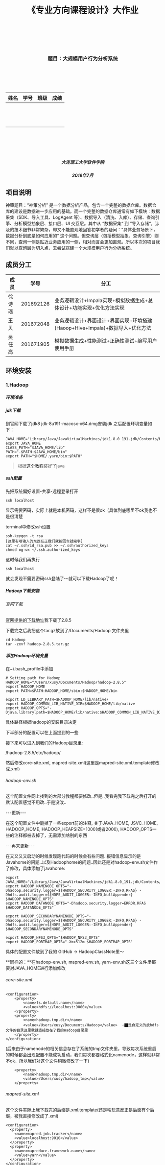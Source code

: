 <br><br><br><br><br><br>

<h1  align=center>《专业方向课程设计》大作业</h1>


<br><br><br><br><br>

<h3  align=center>题目：大规模用户行为分析系统</h3>


<br><br><br><br>



| 姓名  | 学号  | 班级  | 成绩  |
| ----- | ----- | ----- | ----- |
| <br/>  | <br/> | <br/> | <br/> |
| <br/> | <br/> | <br/> | <br/> |
| <br/> | <br/> | <br/> | <br/> |

 

<br><br><br><br>



 



<h5  align=center>大连理工大学软件学院</h5>
<h5  align=center>2019年7月</h5>








## 项目说明

神策题目：“神策分析” 是一个数据分析产品，包含一个完整的数据仓库。数据仓库的建设是数据进一步应用的基础。而一个完整的数据仓库通常有如下模块：数据采集（SDK、导入工具、LogAgent 等）、数据导入（清洗、入库）、存储、查询引擎、分析模型抽象层、接口层、UI 交互层。其中从 ”数据采集“ 到 ”导入存储“，涉及的技术细节非常繁杂，却又不能直观地回答初学者的疑问：“具体业务场景下，数据分析到底是如何应用的“ 这个问题。但查询层（包括模型抽象、查询引擎）则不同，查询一侧是贴近业务应用的一侧，相对而言会更加直观。所以本次的项目我们就以查询层为切入点，去尝试搭建一个大规模用户行为分析系统。

## 成员分工

| 成员   | 学号      | 分工                                                         |
| ------ | --------- | ------------------------------------------------------------ |
| 徐诗瑶 | 201692126 | 业务逻辑设计+Impala实现+模拟数据生成+总体设计+功能实现+优化方法实现 |
| 王贝   | 201672048 | 业务逻辑设计+界面设计+界面实现+环境搭建(Haoop+Hive+Impala)+数据导入+优化方法 |
| 吴任高 | 201671905 | 模拟数据生成+性能测试+正确性测试+编写用户使用手册            |

## 环境安装

### 1.Hadoop 

##### 环境准备

##### jdk下载

到官网下载了jdk8 jdk-8u191-macosx-x64.dmg安装jdk 之后配置环境变量如下：
```
JAVA_HOME="Library/Java/JavaVirtualMachines/jdk1.8.0_191.jdk/Contents/Home"
export JAVA_HOME
CLASS_PATH="$JAVA_HOME/lib"
PATH=".$PATH:$JAVA_HOME/bin"
export PATH="$HOME/.yarn/bin:$PATH"
```

> 根据[这个教程](https://zhuanlan.zhihu.com/p/31162356)装好了java

##### ssh配置

先把系统偏好设置-共享-远程登录打开
```
ssh localhost
```
显示需要密码，实际上就是本机密码，这样不是很ok（具体到底哪里不ok我也不是很清楚

terminal中修改ssh设置
```
ssh-keygen -t rsa
[这里有啥输入的东西反正我们就按回车就完事]
cat ~/.ssh/id_rsa.pub >> ~/.ssh/authorized_keys
chmod og-wx ~/.ssh.authorized_keys
```
这时候我们再执行
```
ssh localhost
```
就会发现不需要密码ssh登陆了～就可以下载Hadoop了呢！

##### Hadoop下载安装

###### 官网下载

[官网提供的下载地址](https://www.apache.org/dyn/closer.cgi/hadoop/common/hadoop-2.8.5/hadoop-2.8.5.tar.gz)我下载了2.8.5

下载完之后我把这个tar.gz放到了/Documents/Hadoop 文件夹里 
```
cd Hadoop
tar -zxvf hadoop-2.8.5.tar.gz
```

##### 添加Hadoop环境变量

在~/.bash_profile中添加
```
# Setting path for Hadoop
HADOOP_HOME="/Users/xusy/Documents/Hadoop/hadoop-2.8.5"
export HADOOP_HOME
export PATH=$PATH:HADOOP_HOME/sbin:$HADOOP_HOME/bin

export LD_LIBRARY_PATH=$HADOOP_HOME/lib/native/
export HADOOP_COMMON_LIB_NATIVE_DIR=$HADOOP_HOME/lib/native
export HADOOP_OPTS="-Djava.library.path=$HADOOP_HOME/lib/native:$HADOOP_COMMON_LIB_NATIVE_DIR"
```
具体路径根据hadoop的安装目录决定

下半部分的配置可以在上面提到的一些

接下来可以进入到我们的Hadoop目录里:

/hadoop-2.8.5/etc/hadoop/

然后修改core-site.xml, mapred-site.xml(这里是mapred-site.xml.template修改成.xml)

###### hadoop-env.sh

这个配置文件网上找到的大部分教程都要修改..但是..我看完我下载完之后打开的默认配置感觉不用改..于是没改..

---更新---

在这个配置文件中删掉了一些export前的注释, 关于JAVA_HOME, JSVC_HOME, HADOOP_HOME, HADOOP_HEAPSIZE=1000(或者2000), HADOOP_OPTS一些的注释都被去掉了，无需添加啥别的东西


---再来更新---

在又又又又启动的时候发现跑代码的时候会有些问题..报错信息显示的是Javahome的问题..以及Hadoophome的问题..因此还是对hadoop-env.sh文件作了修改，具体添加了javahome:
```
export JAVA_HOME="/Library/Java/JavaVirtualMachines/jdk1.8.0_191.jdk/Contents/Home"
export HADOOP_NAMENODE_OPTS="-Dhadoop.security.logger=${HADOOP_SECURITY_LOGGER:-INFO,RFAS} -Dhdfs.audit.logger=${HDFS_AUDIT_LOGGER:-INFO,NullAppender} $HADOOP_NAMENODE_OPTS"
export HADOOP_DATANODE_OPTS="-Dhadoop.security.logger=ERROR,RFAS $HADOOP_DATANODE_OPTS"

export HADOOP_SECONDARYNAMENODE_OPTS="-Dhadoop.security.logger=${HADOOP_SECURITY_LOGGER:-INFO,RFAS} -Dhdfs.audit.logger=${HDFS_AUDIT_LOGGER:-INFO,NullAppender} $HADOOP_SECONDARYNAMENODE_OPTS"

export HADOOP_NFS3_OPTS="$HADOOP_NFS3_OPTS"
export HADOOP_PORTMAP_OPTS="-Xmx512m $HADOOP_PORTMAP_OPTS"
```
具体的配置文件放到了我的 GitHub -> HadoopClassNote里～


**同样的：**在hadoop-env.sh, mapred-env.sh, yarn-env.sh这三个文件里都要对JAVA_HOME进行添加修改

###### core-site.xml

```
<configuration>
	<property>
		<name>fs.default.name</name>
		<value>hdfs://localhost:9000</value>
	</property>
	<property>
		<name>hadoop.tmp.dir</name>
		<value>/Users/xusy/Documents/Hadoop</value>  👈🏿是自定义的放hdfs文件的目录这里我就直接放在了我的Hadoop目录里
	</property>
</configuration>
```

(后来由于namenode的相关信息存在了系统的tmp文件夹里，导致每次系统重启的时候都会出现配置不能成功启动，我们每次都要格式化namenode，这样就非常不ok，所以我们对这个文件稍微修改了一下)

```
	<property>
		<name>hadoop.tmp.dir</name>
		<value>/Users/xusy/hadoop_tmp</value> 
	</property>
```

###### mapred-site.xml

这个文件实际上我下载完的后缀是.xml.template(还是啥玩意反正是后面有个后缀，被我直接修改成了.xml)
```
<configuration>
  <property>
    <name>mapred.job.tracker</name>
    <value>localhost:9010</value>
  </property>
  <property>
    <name>mapreduce.framework.name</name>
    <value>yarn</value>
  </property>
</configuration>
```

###### hdfs-site.xml

```
<configuration>
	<!--伪分布式-->
	<property>
		<name>dfs.replication</name>
		<value>1</value>
	</property>
</configuration>
```
这里的变量dfs.replication指定了每个HDFS数据库的复制次数，通常为3，而我们要在本机建立一个伪分布式的DataNode所以这个值改成了1

为了保存hdfs的元数据和data相关文件，这里后来添加了property：
```
<configuration>
	<!--伪分布式-->
  <property>
    <name>dfs.namenode.name.dir</name>
    <value>/Users/xusy/Documents/Hadoop/dfs/name</value>
  </property>
  <property>
    <name>dfs.datanode.data.dir</name>
    <value>/Users/xusy/Documents/Hadoop/dfs/data</value>
  </property>
	<property>
		<name>dfs.replication</name>
		<value>1</value>
	</property>
  <property>
    <name>dfs.permissions</name>
    <value>false</value>
  </property>
</configuration>

```
###### yarn-site.xml

```
<configuration>
	<property>
		<name>yarn.nodemanager.aux-services</name>
		<value>mapreduce_shuffle</value>
	</property>

<!-- Site specific YARN configuration properties -->

<!-- 集群配置-->
  <!--      <property>
      <name>yarn.resourcemanager.hostname</name>
      <value>master</value>
      </property> -->

</configuration>
```
同样的稍微做了修改
```
<configuration>
	<property>
		<name>yarn.nodemanager.aux-services</name>
		<value>mapreduce_shuffle</value>
	</property>
  <property>
    <name>yarn.resourcemanager.resource-tracker.address</name>
    <value>localhost:8031</value>
  </property>
    <property>
    <name>yarn.resourcemanager.address</name>
    <value>localhost:8032</value>
  </property>
    <property>
    <name>yarn.resourcemanager.admin.address</name>
    <value>localhost:8033</value>
  </property>
    <property>
    <name>yarn.resourcemanager.scheduler.address</name>
    <value>localhost:8034</value>
  </property>
    <property>
    <name>yarn.resourcemanager.webapp.address</name>
    <value>localhost:8088</value>
  </property>
    <property>
    <name>yarn.log-aggregation-enable</name>
    <value>true</value>
  </property>
    <property>
    <name>yarn.log.server.url</name>
    <value>http://localhost:19888/jobhistory/logs/</value>
  </property>
<!-- Site specific YARN configuration properties -->

<!-- 集群配置-->
  <!--      <property>
      <name>yarn.resourcemanager.hostname</name>
      <value>master</value>
      </property> -->
</configuration>
```

###### log4j.properties

在具体跑代码的时候会有些WARNING(但实际上你的代码并没有什么问题..)因此我们要在log4j.properties文件后追加一行内容：
```
log4j.logger.org.apache.hadoop.util.NativeCodeLoader=ERROR
```

##### 启动Hadoop

> 每次操作的时候都要进入这个Hadoop文件夹哦（当然我觉得如果把这个添加到环境变量里会不会好点..我也不知道我瞎说的

终端进入到Hadoop的文件夹下
我这里的文件夹就是
```
/Users/xusy/Documents/Hadoop/hadoop-2.8.5
```
执行
```
./bin/hdfs namenode -format
```
格式化文件系统（对namenode进行初始化)（好像是只要初始化一次就好了就是最开始建系统的时候..之后如果每次启动你都初始化..那么是会有问题的！）

---
更新

---

在启动Hadoop，jps之后可能会出现你的namenode没起来的这个问题，这个时候就得格式化一下namenode，具体的话👇🏿

这里的namenode format的问题：由于namenode的信息是存在了系统的tmp文件夹下的，如果你到这里看的话是能看见这些的：

每次启动的话tmp是会清空的，我也不知道咋回事反正，虽然我在core-site.xml文件里明明定义的是tmp存在了Hadoop文件夹下...但还是有这个问题..所以就重新在我的xusy用户下面新建了一个hadoop_tmp文件夹，把上面core-site.xml里存temp的那个文件夹路径改成了
```
	<property>
		<name>hadoop.tmp.dir</name>
		<value>/Users/xusy/hadoop_tmp</value> 
```
然后重新format就可以了..不知道再重新启动我的电脑的时候还会不会有这个问题..如果有那就再更新一下..		


接下来启动namenode & datanode （感觉就是启动dfs文件系统)
```
./sbin/start-dfs.sh
```
中间会有一个询问yes/no的我们输入yes就好了..
启动yarn
```
./sbin/start-yarn.sh
```
启动日志管理log的histroyserver 
```
./mr-jobhistory-daemon.sh start historyserver
```
👆🏿输入了这个命令就可以在jps里看见JobHistoryServer了

当然以上的命令都是在hadoop-2.8.5下面运行的

想要关闭的话..
```
./sbin/stop-all.sh
# stop-dfs.sh stop-yarn.sh
```

查看当前的hadoop运行情况:
```
xushiyaodeMacBook-Pro:sbin xusy$ jps
39696 SecondaryNameNode
39809 ResourceManager
49810 JobHistoryServer
39891 NodeManager
39507 NameNode
69306 
39595 DataNode
73471 Jps
```
测试一下我们能不能进入到overview界面呢！

NameNode - http://localhost:50070

ps:这里有一个Hadoop2和Hadoop3对应端口修改的表在下面：

NameNode端口

| Hadoop2 | Hadoop3 |
| ------: | ------: |
|   50470 |    9871 |
|   50070 |    9870 |
|    8020 |    9820 |

Secondary NN端口

| Hadoop2 | Hadoop3 |
| ------: | ------: |
|   50091 |    9869 |
|   50090 |    9868 |

DataNode端口

| Hadoop2 | Hadoop3 |
| ------: | ------: |
|   50020 |    9867 |
|   50010 |    9866 |
|   50475 |    9865 |
|   50075 |    9864 |

##### 继续启动！！！

由于我们刚刚到配置..这里的namenode1对应的就是我们本机localhost啦～(所以下面的web查看正常输入的URL应该是namenode1+端口的)

overview查看！

查看HDFS：

http://localhost:50070

查看YARN：

http://localhost:8088

查看MR启动JobHistory Server(这里暂时出了问题..让我研究一下..)

http://localhost:19888

### 2. Hive

一、安装 **MySQL**

1. 上传MySQL在线安装源的配置文件

用WinSCP（root账号连接）CentOS服务器

将mysql-community.repo 文件上传到 /etc/yum.repos.d/ 目录

将RPM-GPG-KEY-mysql 文件上传到 /etc/pki/rpm-gpg/ 目录

 

2. 更新yum源并安装mysql server（默认同时会安装mysql client）

> yum repolist

> yum install mysql-server

 

3. 查看MySQL各组件是否成功安装

> rpm -qa | grep mysql

![img](http://ww1.sinaimg.cn/large/006tNc79ly1g4lo4au6h4j308j01ngm8.jpg) 

 

 

二、配置**MySQL**

1. 启动MySQL Server并查看其状态

> systemctl start mysqld

> systemctl status mysqld

![img](http://ww4.sinaimg.cn/large/006tNc79ly1g4lo815xcsj30dz028gmn.jpg)、

2. 查看MySQL版本

> mysql -V

![img](http://ww2.sinaimg.cn/large/006tNc79ly1g4lo83tyhbj30dz00mweq.jpg) 

 

3. 连接MySQL，默认root密码为空

> mysql -u root   (这个命令不好用，用 mysql -u root -p )

> mysql> s

这里如果使用 > myswl -u root 会报以下错误

> ERROR 1044 (42000): Access denied for user ''@'localhost' to database 'mysql' 

4. 查看数据库

> mysql> show databases; （注意：必须以分号结尾，否则会出现续行输入符“>”）

 

5. 创建hive元数据数据库（metastore）

> mysql> create database hive; 

![img](http://ww4.sinaimg.cn/large/006tNc79ly1g4lo9qcxrpj308o04z0tu.jpg) 

 

6. 创建用户hive，密码是123456

> mysql> CREATE USER 'hive'@'%' IDENTIFIED BY '123456';

注意：删除用户是DROP USER命令 

 

7. 授权用户hadoop拥有数据库hive的所有权限

mysql> GRANT ALL PRIVILEGES ON hive.* TO 'hive'@'%' WITH GRANT OPTION;

 

8. 查看新建的MySQL用户（数据库名：mysql，表名：user）

> mysql> select host,user,password from mysql.user;

![img](http://ww1.sinaimg.cn/large/006tNc79ly1g4lo9tbz18j30dz04imyu.jpg) 

 

9. 删除空用户记录，如果没做这一步，新建的hive用户将无法登录，后续无法启动hive客户端

> mysql> delete from mysql.user where user='';

 

10. 刷新系统授权表（不用重启mysql服务）

> mysql> flush privileges; 

 

11. 测试hive用户登录

> mysql -u hive -p

> Enter password：123456



**三、安装和配置hive**

1. 下载hive

> Wget https://mirrors.tuna.tsinghua.edu.cn/apache/hive/hive-2.3.5/apache-hive-2.3.5-bin.tar.gz

2. 解压hive-1.1.0-cdh5.12.1.tar.gz到/home/hadoop

> $ tar zxvf apache-hive-2.3.5-bin.tar.gz

 

3. 在.bash_profile文件中添加hive环境变量

> export HIVE_HOME=/home/hadoop/hive-1.1.0-cdh5.12.1

> export PATH=$HIVE_HOME/bin:$PATH

4. 使上述设置生效

   > $ source .bash_profile

 

5. 编辑$HIVE_HOME/conf/hive-env.sh文件，在末尾添加HADOOP_HOME变量

> cd $HIVE_HOME/conf

> cp hive-env.sh.template hive-env.sh	（默认不存在，可从模板文件复制）

> vi hive-env.sh

> HADOOP_HOME=/root/Hadoop/hadoop-2.8.5

 

6. 新建$HIVE_HOME/conf/hive-site.xml文件

```xml
<?xml version="1.0" encoding="UTF-8" standalone="no"?>
<?xml-stylesheet type="text/xsl" href="configuration.xsl"?>
<configuration>
        <property>
                <name>javax.jdo.option.ConnectionDriverName</name>
                <value>com.mysql.jdbc.Driver</value>
        </property>
        <property>
                <name>javax.jdo.option.ConnectionURL</name>
                <value>jdbc:mysql://localhost:3306/hive</value>
        </property>
        <property>
                <name>javax.jdo.option.ConnectionUserName</name>
                <value>hive</value>
        </property>
        <property>
                <name>javax.jdo.option.ConnectionPassword</name>
                <value>123456</value>
        </property>

		<property>
				<name>hive.metastore.warehouse.dir</name>
				<value>/hive/warehouse</value>
		</property>
		<property>
				<name>hive.exec.scratchdir</name>
				<value>/hive/tmp </value>
		</property>
        <property>
                <name>hive.metastore.schema.verification</name>
                <value>false</value>
        </property>
</configuration>
```



 

7. 在HDFS上创建数据仓库目录（用于存放hive数据文件）和临时目录

> hdfs dfs -mkdir -p /hive/warehouse /hive/tmp

 

8. 下载mysql连接驱动，下载地址：https://dev.mysql.com/downloads/connector/j/

![img](file:////var/folders/nm/nfxnvn057nq5rsjjdhz11rsw0000gn/T/com.kingsoft.wpsoffice.mac/wps-bellick/ksohtml/wpsJYMEDH.png) 

	下载文件(.tar.gz)解压后，将其中的mysql-connector-java-8.0.13.jar文件上传到 $HIVE_HOME/lib目录下

 



9. 启动hive

> hive

10. 查看hive数据库 （注意：命令以分号结尾）

> hive> show databases;

![img](file:////var/folders/nm/nfxnvn057nq5rsjjdhz11rsw0000gn/T/com.kingsoft.wpsoffice.mac/wps-bellick/ksohtml/wpsY2lKug.jpg) 

default是默认数据库

11. 退出hive

> hive> quit;

##### Hive> Show databases; 报错

> hive> show databases;
> FAILED: SemanticException org.apache.hadoop.hive.ql.metadata.HiveException: org.apache.hadoop.hive.ql.metadata.HiveException: MetaException(message:Hive metastore database is not initialized. Please use schematool (e.g. ./schematool -initSchema -dbType ...) to create the schema. If needed, don't forget to include the option to auto-create the underlying database in your JDBC connection string (e.g. ?createDatabaseIfNotExist=true for mysql))



在HIVE_HOME/conf/hive-site.xml 中添加如下配置

```
<property>
<name>datanucleus.schema.autoCreateAll</name>
<value>true</value>
</property>
```

### 3. Impala 

1. 先去http://archive.cloudera.com/beta/impala-kudu/redhat/7/x86_64/impala-kudu/0/RPMS/x86_64/下载所需的包
2. 依次安装这些包

```shell
rpm -ivh bigtop-utils-xxx.rpm
rpm -ivh impala-xxx.rpm
rpm -ivh impala-xxx.rpm
rpm -ivh impala-xxx.rpm
rpm -ivh impala-xxx.rpm
rpm -ivh impala-xxx.rpm
rpm -ivh impala-xxx.rpm
rpm -ivh impala-xxx.rpm
```

3. impala 配置

   3.1 添加hadoop安装目录下的core-site.xml,hdfs.xml 和 hive的hive-site.xml 到/etc/impala/conf 

   3.2 修改文件 /etc/default/bigtop-utils ，新增java_home路径；

   3.3 修改文件 /etc/default/impala，只需修改前两行，改为主节点的ip地址或者hostname, 若/etc/hosts文件配置了 127.0.0.1 localhost ，也可不做修改

   3.4 修改core-site.xml，新增以下几项:

   ```
   <property>
           <name>dfs.client.read.shortcircuit</name>
           <value>true</value>
   </property>
   <property>
           <name>dfs.client.read.shortcircuit.skip.checksum</name>
           <value>false</value>
   </property>
   <property>
           <name>dfs.datanode.hdfs-blocks-metadata.enabled</name>
           <value>true</value>
   </property>
   ```

   3.5 修改hdfs-site.xml，新增以下几项:

   ```xml
   <property>
           <name>dfs.datanode.hdfs-blocks-metadata.enabled</name>
           <value>true</value>
   </property>
   <property>
           <name>dfs.block.local-path-access.user</name>
           <value>impala</value>
   </property>
   <property>
           <name>dfs.client.file-block-storage-locations.timeout.millis</name>
           <value>60000</value>
   </property>
   ```

   3.6 权限配置

   > 1. sermod -G hdfs,hadoop impala
   > 2. groups impala

   3.7 创建impala在hdfs目录，赋予权限(单节点即可)：

   > 1.  hdfs dfs -mkdir /user/impala
   > 2.  hadoop fs -chown impala /user/impala*

4. 启动impala 之前，先启动hadoop ,hiveserver2的服务(若配置了，否则启动hiveserver服务)

5. 启动impala服务,  主机节点即可，从机可以不启动impala-server服务,所示的ip为刚才配置文件所配的ip或者为ip对应的 hostname，未修改则为127.0.0.1：

   ```shell
   [root@master run]# service impala-state-store restart --kudu_master_hosts=192.168.174.132:7051
   Stopped Impala State Store Server:                         [  确定  ]
   Started Impala State Store Server (statestored):           [  确定  ]
   [root@master run]# service impala-catalog restart --kudu_master_hosts=192.168.174.132:7051
   Stopped Impala Catalog Server:                             [  确定  ]
   Started Impala Catalog Server (catalogd) :                 [  确定  ]
   [root@master run]# service impala-server restart --kudu_master_hosts=192.168.174.132:7051
   Stopped Impala Server:                                     [  确定  ]
   Started Impala Server (impalad):                           [  确定  ]
   [root@master run]# 
   ```

6. 启动 impala-shell

> 基于 https://blog.csdn.net/qq_41792743/article/details/87979146

## 需求分析

1. 事件分析

   * 用户在产品上的行为我们定义为事件，它是用户行为的一个专业描述，用户在产品上的所有获得的程序反馈都可以抽象为事件进行采集。事件可以通过埋点、通过可视化圈选生效，此文档以埋点采集为主。当然，你可以自定义事件的名称、属性的名称以及个数
   * 分析单个事件随时间的变化趋势。
   * 根据事件的某个指标观察变化趋势
   * 根据用户属性或事件属性进行**分组对比**；

  基于以上我们得到事件分析的分析目标：

  - 对一个指标进行分析，如”支付订单“的”触发用户数”，
  - 分析指标可包括“总次数”、“触发用户数”、“人均次数“、”去重用户数“
  - 用户可自行选择事件进行分析，如：支付订单的触发用户数这一事件
  - 用户可按分组/维度查看分析指标，如按广告来源分组查看支付订单的用户数
  - 用户可选择不同时间范围进行查看

  基于我们的分析目标，及神策官网的使用手册，我们设计了包括以上功能的事件分析界面，具体参见界面设计部分。

2. 漏斗分析

   * 漏斗模型主要用于分析一个多步骤过程中每一步的转化与流失情况。

   * 选择需要分析的日期

     用户可以选择需要分析的起始时间

   * 点击创建漏斗

     用户可以自己选择创建若干漏斗过程。

   * 漏斗图展示

     用户选择时间和漏斗后点击提交，系统会为用户画出漏斗图，图中标记出每个过程的用户数，相邻漏斗的面积对比即是该过程的转化率。

3. 留存分析

   * 用户选择分析的时间段

     用户可以自主选择分析的起止时间，粒度为日

   * 用户选择初始行为

     初始行为选择用户只触发一次的事件，比如“注册”、“上传头像”、“激活设备”等。

   * 用户选择后续行为

     后续行为选择你期望用户重复触发的事件，比如“阅读文章”、“发帖”、“购买”等。这种留存用于对比分析不同阶段开始使用产品的新用户的参与情况，从而评估产品迭代或运营策略调整的得失。

4. 功能展示

   * 用户通过网页表单选择功能需求
   * 后端接收网页传来的数据

5. 需求归约

6. 数据字典

## 数据导入

将数据文件拷贝到HDFS上，然后建立一张impala外部表，将外部表的存储位置，指向数据文件

![IMG_996067991597-1](http://ww1.sinaimg.cn/large/006tNc79ly1g53ojhwe48j31kw0r74qp.jpg)

1. 用scp将数据文件传到服务器

2. 在HDFS上建立存储数据的目录

   > su hdfs
   >
   > hdfs dfs -mkdir -p  /user/impala/data /user/impala/data/event_export /user/impala/data/user_export

3. 修改HDFS目录权限（如果需要）

   > hdfs dfs -chmod 777 /user/impala/data/event_export 

4. 将数据文件传到HDFS指定目录上

   > hdfs dfs -put /home/work/event_export/xxxxxx.xxx  /user/impala/data/event_export 

   >  hdfs dfs -put /home/work/user_export/xxxxxx.xxx  /user/impala/data/user_export 

5. 在impala-shell中建立外部表，并指向数据文件

   > Impala-shell > CREATE TABLE rawdata.event_export (
   >   event_id INT,
   >   month_id INT,
   >   week_id INT,
   >   user_id BIGINT,
   >   distinct_id STRING,
   >   time TIMESTAMP,
   >   day INT,
   >   event_bucket INT,
   >   _offset BIGINT,
   >   p__app_version STRING,
   >   ...
   > )
   > STORED AS TEXTFILE
   > LOCATION '/user/impala/data/event_export '

## 总体设计

#### 1. 事件分析

1. 用户选择时间段 

2. 用户选择事件（行为）-> 事件下拉框

3. 用户选择事件的展示指标 -> 指标下拉框（5个指标max）-> 指标通过字典映射到sql

4. 用户选择按某种指标分组

   3.1 展示指标：总次数、总人数、去重人数、人均次数、平均事件时长、
   4.1 分组指标：广告系列来源 -> 来源分析可帮助用户进行广告投放、是否首次访问

#### 2. 漏斗分析

漏斗流程：

🌰：点击忘记密码id=5 -> 找回密码-获取验证码id=19 -> 找回密码-重置密码id=28 -> 提交新密码id=1

1. 用户选择需要查询过滤的年，月
2. 用户按顺序选择需要过滤的流程（4步）
3. 返回本月中对应流程的人数和转化比例

#### 3. 留存分析

1. 用户选择时间段

2. 用户初始行为

3. 用户选择后续行为

4. 展示时间段内7天留存的结果分析：总人数，1天之内比例，第二天比例...第七天比例

   4.1返回的结构是一张从from_time到to_time这么多行，每行元素是总人数，1天，2天...第七天比例 这么多列的表

## 界面设计

按照神策的文档，我们实现了一个阉割版的界面

* 对于事件分析，我们允许用户选择
  * 事件的时间区间
  * 分析指标
  * 分组展示方式

![](http://ww1.sinaimg.cn/large/006tNc79ly1g50gaf712xj30vq0a0mye.jpg)

* 对于留存分析，用户可以选择
  * 事件起止日期
  * 用户初始行为
  * 用户后续行为

![](http://ww1.sinaimg.cn/large/006tNc79ly1g50gaqm0v0j30vq08i75d.jpg)

* 对于漏斗分析，用户可以选择
  * 年份
  * 月份
  * 构成漏斗的行为 X 4

![](http://ww2.sinaimg.cn/large/006tNc79ly1g50g9yya1gj30vq0fxdgv.jpg)

## 功能实现

我们基于impyla 包实现用Python连接impala，在Python中编辑impala-SQL语句，通过远程提交查询请求来使impala做出响应。

#### 1. 事件分析

基于我们的需求，我们将用户前台返回的from_time, to_time, event_id, feature, group传入函数中进行处理。各个参数具体解释如下：

`from_time:` 用户选择的起始时间

`to_time:` 用户选择的结束时间

`event_id:` 用户选择要分析的时间

`feature:` 用户选的的要分析的指标，考虑到用户可能选择分析总人数、总次数、平均事件时长、人均次数、去重人数等不同分析指标，我们将这些指标存到一个字典中进行处理，具体如下：

```python    
features = {
        "0": "",  # 总次数
        "1": "",  # 总人数
        "2": "",  # 去重人数
        "3": "",  # 人均次数
        # "4":"", # 平均事件时长
    }
```
`group:` 用户选择要分组展示的内容，我们采用了与feature一样的处理办法，将用户可能选择的分组情况如：广告系列来源（运营商）、是否首次访问（制造商）存入字典中方便后续进行处理，具体如下：

```python
    groups = {
        "0": "",  # 广告系列来源分组->运营商
        "1": "",  # 是否首次访问分组->设备制造商
    }
```
在事件分析中，分析的主要目标是要将用户选择的时间按照选择的feature进行展示，根据用户操作流程我们按一下流程设计并实现了函数功能。

1. 用户在页面选择
  
    * 时间段( yyyy-mm-dd,yyyy-mm—dd)，即查询的起始日期、终止日期

    * 选择查询事件: event_id

    * 选择分析指标: feature 

    * 选择分组展示方式: group 

2. 首先将前端传入的时间段转换成UnixTimestamp，后考虑到我们根据day进行了partition的优化，再将UnixTimestamp转成day，加快查询速度。
```python
    from_time += " 00:00:00"
    to_time += " 00:00:00"
    from_time = time.strptime(from_time, "%Y-%m-%d %H:%M:%S")
    from_day = str(int(time.mktime(from_time) // 86400))
    to_time = time.strptime(to_time, "%Y-%m-%d %H:%M:%S")
    to_day = str(int(time.mktime(to_time) // 86400))
```

3. 然后筛选出用户选定时间段内，与用户选定事件event_id的数据，进行数据预处理，同时创建一个view方便后续查询。
```python
    create_string = "create view sample_event as select * from event_export_partition where event_id=" + event_id + " and " + \
                    from_day + " <day and day< " + to_day

    cur.execute('use group7')
    cur.execute('drop view if exists group7.sample_event')
    cur.execute(create_string)
```

4. 在功能设计时，我们的函数功能是让用户可以自行选择要分析的指标，因此接下来我们要针对不同的指标编写不同的sql语句，根据用户输入的feature不同，采用字典的索引方式选择不同的sql语句进行执行，具体如下。
```python
    features = {
        "0": "",  # 总次数
        "1": "",  # 总人数
        "2": "",  # 去重人数
        "3": "",  # 人均次数
        # "4":"", # 平均事件时长
    }
    features["0"] = "select count(time),day from sample_event group by day order by day"
    features["1"] = "select count(user_id),day from sample_event group by day order by day"
    features["2"] = "select count(distinct user_id),day from sample_event group by day order by day"
    features["3"] = "select count(time)/count(distinct user_id),day from sample_event group by day order by day"
    # features["4"]="select sum(p__event_duration)/count(p__event_duration),day from sample_event group by day"

    f = {
        "0": "count(time)",
        "1": "count(user_id)",
        "2": "count(distinct user_id)",
        "3": "count(time)/count(distinct user_id)"
    }
    cur.execute(features[feature])
    feature_result = cur.fetchall()
    feature_result = [list(x) for x in feature_result]
```

5. 对用户选择的按不同分组展示的group进行处理，我们采用与feature类似的设计方式，即设计group字典，将用户选择的不同group根据索引映射到不同的sql语句进行执行。这里只起到一个演示作用，我们只写了两个group指标，后续可以根据数据特点，不同需求进行指标数量的添加。
```python
    groups = {
        "0": "",  # 广告系列来源分组->运营商
        "1": "",  # 是否首次访问分组->设备制造商
    }
    groups["0"] = "select " + f[feature] + ",p__carrier,day from sample_event group by day,p__carrier order by day"
    groups["1"] = "select " + f[feature] + ",p__manufacturer,day from sample_event group by day,p__manufacturer order by day"

    cur.execute(groups[group])
    group_result = cur.fetchall()
    group_result = [list(x) for x in group_result]
```

6. 总的函数：
```python
def event(host,from_time, to_time, event_id, feature,
          group):  # from_time: "2019-01-01", event_id: str, feature: str, group: str
    conn = connect(host=host, port=21050)
    cur = conn.cursor()
    features = {
        "0": "",  # 总次数
        "1": "",  # 总人数
        "2": "",  # 去重人数
        "3": "",  # 人均次数
        # "4":"", # 平均事件时长
    }
    groups = {
        "0": "",  # 广告系列来源分组->运营商
        "1": "",  # 是否首次访问分组->设备制造商
    }
    from_time += " 00:00:00"
    to_time += " 00:00:00"
    from_time = time.strptime(from_time, "%Y-%m-%d %H:%M:%S")
    from_day = str(int(time.mktime(from_time) // 86400))
    to_time = time.strptime(to_time, "%Y-%m-%d %H:%M:%S")
    to_day = str(int(time.mktime(to_time) // 86400))

    create_string = "create view sample_event as select * from event_export_partition where event_id=" + event_id + " and " + \
                    from_day + " <day and day< " + to_day

    cur.execute('use group7')
    cur.execute('drop view if exists group7.sample_event')
    cur.execute(create_string)

    features["0"] = "select count(time),day from sample_event group by day order by day"
    features["1"] = "select count(user_id),day from sample_event group by day order by day"
    features["2"] = "select count(distinct user_id),day from sample_event group by day order by day"
    features["3"] = "select count(time)/count(distinct user_id),day from sample_event group by day order by day"
    # features["4"]="select sum(p__event_duration)/count(p__event_duration),day from sample_event group by day"

    f = {
        "0": "count(time)",
        "1": "count(user_id)",
        "2": "count(distinct user_id)",
        "3": "count(time)/count(distinct user_id)"
    }

    # groups["0"] = "select "+f[feature]+",p_utm_source,day from sample_event group by day,p_utm_source order by day"
    # groups["1"] = "select "+f[feature]+",p_is_first_time,day from sample_event group by day,p_is_first_time order by day"
    groups["0"] = "select " + f[feature] + ",p__carrier,day from sample_event group by day,p__carrier order by day"
    groups["1"] = "select " + f[feature] + ",p__manufacturer,day from sample_event group by day,p__manufacturer order by day"

    cur.execute(features[feature])
    feature_result = cur.fetchall()
    feature_result = [list(x) for x in feature_result]
    # for x in feature_result:
    #     x[1] = str(datetime.datetime.fromtimestamp(x[1] * 86400))[:10]

    cur.execute(groups[group])
    group_result = cur.fetchall()
    group_result = [list(x) for x in group_result]
    # for x in group_result:
    #     x[2] = str(datetime.datetime.fromtimestamp(x[2] * 86400))[:10]
    return feature_result, group_result

```

#### 2. 漏斗分析

基于我们的要求，用户需先选择待分析的时间，之后可以选择不同的步骤进行漏斗过滤。根据前端设计的界面，本项目允许用户添加四个步骤进行漏斗分析。基于以上流程，需传入的数据如下：event_ids,quary，具体解释如下：

`event_ids:` 存储用户选择的四个步骤的event_id

`quary:` 包含用户选择的时间字段，格式为：[year, month]

根据impala中存储数据的特点，首先要将quary中存储的年，月进行处理
```python
    # quary处理
    from_month = "'" + quary[0] + "-" + quary[1] + "-01 00:00:00.000000000'"
    if int(quary[1]) < 12:
        to_month = "'" + quary[0] + "-" + "{:0>2d}".format(int(quary[1]) + 1) + "-01 00:00:00.000000000'"
    else:
        to_month = "'" + str(int(quary[0]) + 1) + "-01-01 00:00:00.000000000'"
```
在进行漏斗的过程中，我们定义的漏斗过滤的时长为2小时，具体通过timecmp函数实现，参加后续流程。

1. 用户在界面选择

   * 时间段 quary ( yyyy-mm-dd,yyyy-mm—dd) 

   * 选择的漏斗流程 event_ids

2. 首先处理用户选择的查询时间，将其转换成UnixTimestamp，考虑到漏斗分析的过滤时间为2个小时若将quary转成day完全没有必要，漏斗分析中没必要按照day进行聚合或进行查询等，因此将其转成time即可。
具体流程如下：
```python
    # quary处理
    from_month = "'" + quary[0] + "-" + quary[1] + "-01 00:00:00.000000000'"
    if int(quary[1]) < 12:
        to_month = "'" + quary[0] + "-" + "{:0>2d}".format(int(quary[1]) + 1) + "-01 00:00:00.000000000'"
    else:
        to_month = "'" + str(int(quary[0]) + 1) + "-01-01 00:00:00.000000000'"
```

3. 接下来对待查询的表进行预处理，同样的筛选出用户选定时间段内，只包含用户选中的过滤流程event_ids的数据，方便后续进一步查找。

```python
    create_string = "create view sample_funnel as select user_id, event_id, time from event_export_partition where event_id in" + \
                    str(event_ids) + " and " + from_month + " <time and time< " + to_month
    cur.execute('use group7')
    cur.execute('drop view if exists group7.sample_funnel')
    cur.execute(create_string)
```

4. 根据漏斗分析的特点与最终应输出结果，我们首先筛选出第一步流程中参与人数，记为count0,之后通过join on，添加event_id的限制条件表示用户选择的每个步骤，筛选出每个步骤中完成上一步骤的人数，记为count1,count2,count3具体实现如下：

```python 
    create_string = "select count(t1.time),count(t2.time), count(t3.time) from (select * from sample_funnel where event_id=" \
                    + str(event_ids[0]) + ") t0" + \
                    " left join (select * from sample_funnel where event_id=" + str(event_ids[1]) + ") t1" + \
                    " on t0.user_id=t1.user_id and t0.time<t1.time and timestamp_cmp(t0.time + interval 120 minutes, t1.time)=1" + \
                    " left join (select * from sample_funnel where event_id=" + str(event_ids[2]) + ") t2" + \
                    " on t1.user_id=t2.user_id and t1.time<t2.time and timestamp_cmp(t1.time + interval 120 minutes, t2.time)=1" + \
                    " left join (select * from sample_funnel where event_id=" + str(event_ids[3]) + ") t3" + \
                    " on t2.user_id=t3.user_id and t2.time<t3.time and timestamp_cmp(t2.time + interval 120 minutes, t3.time)=1"
    cur.execute(create_string)
    data = cur.fetchall()
    count1, count2, count3 = data[0][0], data[0][1], data[0][2]
```

5. 总的函数

```python
def funnel(host,event_ids, quary):  # event_ids->tuple; quary->[year,month] # 按月份进行漏斗查询
    conn = connect(host=host, port=21050)
    cur = conn.cursor()
    # quary处理
    from_month = "'" + quary[0] + "-" + quary[1] + "-01 00:00:00.000000000'"
    if int(quary[1]) < 12:
        to_month = "'" + quary[0] + "-" + "{:0>2d}".format(int(quary[1]) + 1) + "-01 00:00:00.000000000'"
    else:
        to_month = "'" + str(int(quary[0]) + 1) + "-01-01 00:00:00.000000000'"

    count0 = count1 = count2 = count3 = 0  # count默认为0

    # 抽取只含查询状态的数据

    # 使用抽样数据演示
    # random_sample(200)
    # create_string = "create view sample_funnel as select user_id, event_id, time from random_sample where event_id in" + \
    #                 str(event_ids) + " and " + from_month + " <time and time< " + to_month

    # 总表测试
    create_string = "create view sample_funnel as select user_id, event_id, time from event_export_partition where event_id in" + \
                    str(event_ids) + " and " + from_month + " <time and time< " + to_month
    cur.execute('use group7')
    cur.execute('drop view if exists group7.sample_funnel')
    cur.execute(create_string)
    cur.execute('select count(time) from sample_funnel where event_id=' + str(event_ids[0]))
    count0 = cur.fetchall()[0][0]
    create_string = "select count(t1.time),count(t2.time), count(t3.time) from (select * from sample_funnel where event_id=" \
                    + str(event_ids[0]) + ") t0" + \
                    " left join (select * from sample_funnel where event_id=" + str(event_ids[1]) + ") t1" + \
                    " on t0.user_id=t1.user_id and t0.time<t1.time and timestamp_cmp(t0.time + interval 120 minutes, t1.time)=1" + \
                    " left join (select * from sample_funnel where event_id=" + str(event_ids[2]) + ") t2" + \
                    " on t1.user_id=t2.user_id and t1.time<t2.time and timestamp_cmp(t1.time + interval 120 minutes, t2.time)=1" + \
                    " left join (select * from sample_funnel where event_id=" + str(event_ids[3]) + ") t3" + \
                    " on t2.user_id=t3.user_id and t2.time<t3.time and timestamp_cmp(t2.time + interval 120 minutes, t3.time)=1"
    cur.execute(create_string)
    data = cur.fetchall()
    count1, count2, count3 = data[0][0], data[0][1], data[0][2]
    print([count0, count1, count2, count3])
    return [count0, count1, count2, count3]
```
#### 3. 留存分析

1. 用户在页面选择

   * 时间段( yyyy-mm-dd,yyyy-mm—dd) 

   * 初始事件 ： event_id

   * 后续事件: event_id

2. 我们首先要将字符串的时间格式转换成UnixTimestamp

```python
    from_time += " 00:00:00"
    to_time += " 00:00:00"
    from_time = time.strptime(from_time, "%Y-%m-%d %H:%M:%S")
    from_day = str(int(time.mktime(from_time) // 86400))
    to_time = time.strptime(to_time, "%Y-%m-%d %H:%M:%S")
    to_day = str(int(time.mktime(to_time) // 86400))
```

3. 在表中查询所有在规定时间段内进行过初始事件的用户，并为他们创建一个临时表user_init_event

```python
                    "with user_init_event " \
                    "as (select user_id, day as init_day " \
                    "from event_export_partition_parquet_g7 " \
                    "where event_id = "+ event_init +" and day >= "+from_day+" and day <= "+to_day+" ),"
```

4. 将事件表和user_init_event表按照user_id  join，并筛选出其中事件为后续事件并且后续事件和初始事件的时间间隔在0-7天，把这些用户的id,发生初始事件的时间，时间间隔 存到临时表 user_cohort 中。

```python
"user_cohort as( " \
                    "select e.user_id,i.init_day,(e.day-i.init_day) as cohort_day " \
                    "from event_export_partition_parquet_g7 e LEFT JOIN user_init_event i on e.user_id = i.user_id " \
                    "where e.event_id = "+ event_remain+ " and (e.day-i.init_day)<7 and (e.day-i.init_day)>=0 " 
      							"group by user_id,cohort_day,i.init_day)" \
```

5. 在user_cohort表中 ，按照初始事件的时间 和 留存时间分组 并以初始时间和留存时间排序，计算每组中的人数。

```python
"select count(*),cohort_day,init_day from user_cohort group by init_day,cohort_day order by init_day,cohort_day"
```

6. 总的函数

```sql
def remain2(from_time,to_time,event_init,event_remain):
    from_time += " 00:00:00"
    to_time += " 00:00:00"
    from_time = time.strptime(from_time, "%Y-%m-%d %H:%M:%S")
    from_day = str(int(time.mktime(from_time) // 86400))
    to_time = time.strptime(to_time, "%Y-%m-%d %H:%M:%S")
    to_day = str(int(time.mktime(to_time) // 86400))

    cur.execute("use rawdata")
    create_string = "with user_init_event " \
                    "as (select user_id, day as init_day " \
                    "from event_export_partition_parquet_g7 " \
                    "where event_id = "+ event_init +" and day >= "+from_day+" and day <= "+to_day+" )," \
                    "user_cohort as( " \
                    "select e.user_id,i.init_day,(e.day-i.init_day) as cohort_day " \
                    "from event_export_partition_parquet_g7 e LEFT JOIN user_init_event i on e.user_id = i.user_id " \
                    "where e.event_id = "+ event_remain+ " and (e.day-i.init_day)<7 and (e.day-i.init_day)>=0 " \
                    "group by user_id,cohort_day,i.init_day)" \
                    "select count(*),cohort_day,init_day from user_cohort group by init_day,cohort_day order by init_day,cohort_day"

    start = datetime.datetime.now()
    cur.execute(create_string)
    res = cur.fetchall()
    end = datetime.datetime.now()

    print(res)
    print(end - start)
```

#### 4. web后端

   为了方便展示，我们采用web页面的方式向用户提供服务。用户可以在网页上进行设置以选择自己需要的服务形式。

   具体实现方法为基于Django模板引擎的Python方法。我们为用户创建funnel,event,remain三个页面。分别对应漏斗分析，事件分析，留存分析。用户在地址栏输入相应URL，用户输入作为POST报文内容传至后端，后端根据url将路由分发到相应的处理模块。处理模块处理用户POST报文中的参数信息。并将这些信息作为参数调用相应的查询方法发送到impala服务器以获得正确的查询结果。

   ![屏幕快照 2019-07-18 上午9.34.28](http://ww2.sinaimg.cn/large/006tNc79ly1g53qpm3l2gj30zs0kt4qp.jpg)

#### 5. 可视化

   漏斗图和事件分析的图表通过pyecharts绘制。调用pyecharts包里的Line绘制折线图，Funnel绘制漏斗图，

   ![funnel](http://ww2.sinaimg.cn/large/006tNc79ly1g53qsvhlpzj31980lgdhf.jpg)

   ![event](http://ww4.sinaimg.cn/large/006tNc79ly1g53qthixy0j31880mjdii.jpg)

## 优化方法

1. 存储方式

   将TEXT数据转换成Parquet存储

2. 分区

   将数据按照 (day, event_bucket )分区

> create table rawdata.parquet_partiton(
>
> xxx
>
>  ) 
>
> select ( xxxx ,day, event_bucket) from xxx
>
>  stored as parquet 
>
> partitoned by(day,event_bucket)

3. 在SQL语句中，时间维度上的筛选我们尽量在用day 来作为查询条件，以提高查询效率。

4. 分析SQL语句性能，尽量降低出现`select *`，同时降低SQL的时间复杂度

5. 在进行查询之前，为了避免在总表中进行查询，由于数据量问题拖慢查询速度，我们对查询数据做了部分与处理，筛选出用户选择范围内的时间与事件，使后续的查询更高效，用户响应时间更短。

## 模拟数据生成

生成模拟数据需对项目中三个功能函数进行测试。针对不同的功能需要的数据维度不同，具体如下：

day,time,user_id,event_id, p_utm_source,event_bucket

event_id: 26,8,18,22,27->完成项目创建
event_bucket:0-19

### 1. 漏斗分析

漏斗分析中需要的数据属性包括：time, event_id, day, user_id

根据漏斗分析的特点，我们设计了三套测试流程，生成数据进行测试，具体如下 ：

1. 点击注册 event_id=26 
2. 注册-获取验证码 event_id=8
3. 注册-输入验证码 event_id=18
4. 完成注册 event_id=22
> 好像只写完了👆🏿👆这个第一套流程，害没关系剩下的都一样！嗯！

1. 点击忘记密码 event_id=5
2. 找回密码-获取验证码 event_id=19
3. 找回密码-重置密码 event_id=28
4. 提交新密码 event_id=1

1. 创建项目-选择项目模版 event_id=16
2. 创建项目-添加团队成员 event_id=12
3. 创建项目-添加客户 event_id=15
4. 完成项目创建 event_id=27

### 2. 事件分析

事件分析中需要的数据属性包括：time, event_id, event_feature, day, user_id

可以查完成注册的人，可以直接用漏斗分析的生成数据进行测试



### 3. 留存分析

留存分析中需要的数据属性包括：time, day, event_id, user_id

根据留存分析的特点，我们设计了一下测试流程，生成数据进行测试，具体如下：

1. 初始行为：点击注册 event_id=26
2. 后续行为：完成注册 event_id=22



## 正确性测试

根据我们在模拟数据生成时设定的规则，及计算好的每个步骤的比例与预期输出结果，将其作为我们查询结果正确性的标准，使用我们生成好的1亿条数据对函数进行测试。

测试结果具体如下：

1. 漏斗分析
  
  * 1->2查询结果96%的用户完成第二步行为

  * 2->3查询结果87.5%的用户完成第三步行为

  * 3->4查询结果为85.7%的用户完成第四步行为

由于生成数据并不符合实际商业环境中的规律，因此这里就不贴出更多的运行结果。

2. 事件分析

  * 查询注册的人数 结果符合上述生成数据结果

3. 留存分析

  * 查询点击注册到完成项目创建的人数，结果符合上述数据生成预期。

## 性能测试

1. 漏斗分析 0.83s

根据网页传入后台的数据，及上述funnel函数的设计，查询返回的count0,count1,count2,count3即分别问完成第一、二、三、四步骤的用户数。

```
Query progress can be monitored at: http://lesson7:25000/query_plan?query_id=7b4c45698088923d:e8024a3000000000
+-------------+
| count(time) |
+-------------+
| 13010       |
+-------------+
Fetched 1 row(s) in 0.13s
Query progress can be monitored at: http://lesson7:25000/query_plan?query_id=9b49aa72dee929b7:e48836f700000000
+----------------+----------------+----------------+
| count(t1.time) | count(t2.time) | count(t3.time) |
+----------------+----------------+----------------+
| 17520          | 152            | 64             |
+----------------+----------------+----------------+
Fetched 1 row(s) in 0.70s
```
查询数据量450w++

2. 事件分析 0.37s

根据用户选择的分析features，查询返回用户指定形式的执行事件分析指标，这里以执行次数为例：
```
Query progress can be monitored at: http://lesson7:25000/query_plan?query_id=66465fa641f10258:b983975b00000000
+-------------+-------+
| count(time) | day   |
+-------------+-------+
| 456         | 17898 |
| 360         | 17899 |
| 380         | 17900 |
| 414         | 17901 |
| 478         | 17902 |
| 416         | 17903 |
| ...         | ...   |
| 548         | 17919 |
| 546         | 17920 |
| 508         | 17921 |
| 518         | 17922 |
| 558         | 17923 |
| 512         | 17924 |
| 512         | 17925 |
| 544         | 17926 |
| 506         | 17927 |
+-------------+-------+
Fetched 30 row(s) in 0.14s
```
后根据用户选择的不同group因素，进行分组展示查询结果，这里以p__carrier为例：
```
Query progress can be monitored at: http://lesson7:25000/query_plan?query_id=f24e01f460b00685:940684a200000000
+-------------+------------+-------+
| count(time) | p__carrier | day   |
+-------------+------------+-------+
| 164         | 中国电信   | 17898 |
| 132         | 中国移动   | 17898 |
| 160         | 中国联通   | 17898 |
| 120         | 中国联通   | 17899 |
| 134         | 中国移动   | 17899 |
| ...         | ...       | ...   |
| 166         | 中国联通   | 17907 |
| 182         | 中国移动   | 17923 |
| 178         | 中国电信   | 17924 |
| 138         | 中国移动   | 17924 |
| 196         | 中国联通   | 17924 |
| 162         | 中国电信   | 17925 |
| 166         | 中国移动   | 17925 |
| 184         | 中国联通   | 17925 |
| 152         | 中国联通   | 17926 |
| 186         | 中国电信   | 17926 |
| 206         | 中国移动   | 17926 |
| 184         | 中国电信   | 17927 |
| 150         | 中国联通   | 17927 |
| 172         | 中国移动   | 17927 |
+-------------+------------+-------+
Fetched 90 row(s) in 0.23s
```
查询数据量450w++

3. 留存分析 0.39s

根据用户选择的不同起始和结束时间，我们返回起始事件之后的0～7日留存：

```
+----------+------------+----------+
| count(*) | cohort_day | init_day |
+----------+------------+----------+
| 123      | 0          | 17897    |
| 2        | 1          | 17897    |
| 4        | 5          | 17897    |
| 2        | 6          | 17897    |
| 153      | 0          | 17898    |
| 1        | 1          | 17898    |
| 1        | 2          | 17898    |
| 3        | 3          | 17898    |
| 3        | 5          | 17898    |
| ...      | ...        | ...      |
| 1        | 2          | 17925    |
| 2        | 3          | 17925    |
| 2        | 4          | 17925    |
| 3        | 5          | 17925    |
| 181      | 0          | 17926    |
| 2        | 1          | 17926    |
| 3        | 2          | 17926    |
| 2        | 3          | 17926    |
| 1        | 4          | 17926    |
| 2        | 5          | 17926    |
| 6        | 6          | 17926    |
+----------+------------+----------+
Fetched 179 row(s) in 0.37s
```
查询数据量450w++

项目地址及完整源码：

https://github.com/41xu/user-behavior-analysis

https://github.com/bellick/user-behavior-analysis
